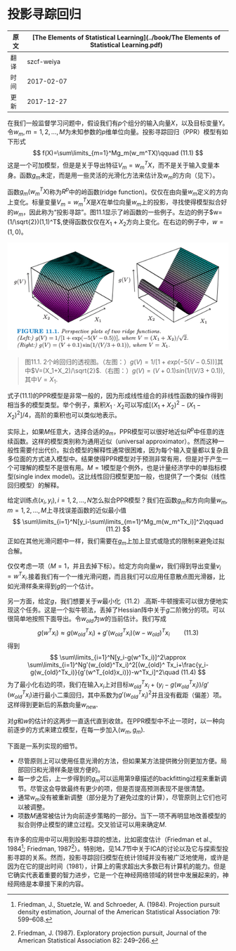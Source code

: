 # 投影寻踪回归

| 原文   | [The Elements of Statistical Learning](../book/The Elements of Statistical Learning.pdf) |
| ---- | ---------------------------------------- |
| 翻译   | szcf-weiya                               |
| 时间   | 2017-02-07                               |
|更新| 2017-12-27|

在我们一般监督学习问题中，假设我们有$p$个组分的输入向量$X$，以及目标变量$Y$。令$w_m,m=1,2,\ldots, M$为未知参数的$p$维单位向量。投影寻踪回归（PPR）模型有如下形式
$$
f(X)=\sum\limits_{m=1}^Mg_m(w_m^TX)\qquad (11.1)
$$
这是一个可加模型，但是是关于导出特征$V_m=w_m^TX$，而不是关于输入变量本身。函数$g_m$未定，而是用一些灵活的光滑化方法来估计及$w_m$的方向（见下）。

函数$g_m(w_m^TX)$称为$R^p$中的岭函数(ridge function)。仅仅在由向量$w_m$定义的方向上变化。标量变量$V_m=w_m^TX$是$X$在单位向量$w_m$上的投影，寻找使得模型拟合好的$w_m$，因此称为“投影寻踪”。图11.1显示了岭函数的一些例子。左边的例子$w=(1/\sqrt{2})(1,1)^T$,使得函数仅仅在$X_1+X_2$方向上变化。在右边的例子中，$w=(1,0)$。

![](../img/11/fig11.1.png)

> 图11.1. 2个岭回归的透视图。（左图：）$g(V)=1/[1+exp(-5(V-0.5))]$其中$V=(X_1+X_2)/\sqrt{2}$.（右图：）$g(V)=(V+0.1)sin(1/(V/3+0.1))$,其中$V=X_1$.

式子(11.1)的PPR模型是非常一般的，因为形成线性组合的非线性函数的操作得到相当多的模型类型。举个例子，乘积$X_1\cdot X_2$可以写成$[(X_1+X_2)^2-(X_1-X_2)^2]/4$，高阶的乘积也可以类似地表示。

实际上，如果$M$任意大，选择合适的$g_m$，PPR模型可以很好地近似$R^p$中任意的连续函数。这样的模型类别称为通用近似（universal approximator）。然而这种一般性需要付出代价。拟合模型的解释性通常很困难，因为每个输入变量都以复杂且多位面的方式进入模型中。结果使得PPR模型对于预测非常有用，但是对于产生一个可理解的模型不是很有用。$M=1$模型是个例外，也是计量经济学中的单指标模型(single index model)。这比线性回归模型更加一般，也提供了一个类似（线性回归模型）的解释。

给定训练点$(x_i,y_i),i=1,2,\ldots,N$怎么拟合PPR模型？我们在函数$g_m$和方向向量$w_m,m=1,2,\ldots,M$上寻找误差函数的近似最小值
$$
\sum\limits_{i=1}^N[y_i-\sum\limits_{m=1}^Mg_m(w_m^Tx_i)]^2\qquad (11.2)
$$
正如在其他光滑问题中一样，我们需要在$g_m$上加上显式或隐式的限制来避免过拟合解。

仅仅考虑一项（$M=1$，并且去掉下标）。给定方向向量$w$，我们得到导出变量$v_i=w^Tx_i$.接着我们有一个一维光滑问题，而且我们可以应用任意散点图光滑器，比如光滑样条来得到$g$的一个估计。

另一方面，给定$g$，我们想要关于$w$最小化（11.2）.高斯-牛顿搜索可以很方便地实现这个任务。这是一个拟牛顿法，丢掉了Hessian阵中关于$g$二阶微分的项。可以很简单地按照下面导出。令$w_{old}$为$w$的当前估计。我们写成
$$
g(w^Tx_i)\approx g(w_{old}^Tx_i)+g'(w_{old}^Tx_i)(w-w_{old})^Tx_i\qquad (11.3)
$$
得到
$$
\sum\limits_{i=1}^N[y_i-g(w^Tx_i)]^2\approx \sum\limits_{i=1}^Ng'(w_{old}^Tx_i)^2[(w_{old}^	Tx_i+\frac{y_i-g(w_{old}^Tx_i)}{g'(w^T_{old}x_i)})-w^Tx_i]^2\quad (11.4)
$$
为了最小化右边的项，我们在输入$x_i$上对目标$w_{old}^Tx_i+(y_i-g(w_{old}^Tx_i))/g'(w_{old}^Tx_i)$进行最小二乘回归，其中系数为$g'(w_{old}^Tx_i)^2$并且没有截距（偏差）项。这样得到更新后的系数向量$w_{new}$.

对$g$和$w$的估计的这两步一直迭代直到收敛。在PPR模型中不止一项时，以一种向前逐步的方式来建立模型，在每一步加入$(w_m,g_m)$.

下面是一系列实现的细节。

- 尽管原则上可以使用任意光滑的方法，但如果某方法提供微分则更加方便。局部回归和光滑样条是很方便的。
- 每一步之后，上一步得到的$g_m$可以运用第9章描述的backfitting过程来重新调节。尽管这会导致最终有更少的项，但是否提高预测表现不是很清楚。
- 通常$w_m$没有被重新调整（部分是为了避免过度的计算），尽管原则上它们也可以被调整。
- 项数$M$通常被估计为向前逐步策略的一部分。当下一项不再明显地改善模型的拟合则停止模型的建立过程。交叉验证可以用来确定$M$.

有许多的应用中可以用到投影寻踪的想法，比如密度估计（Friedman et al., 1984[^1]; Friedman, 1987[^2]）。特别地，见14.7节中关于ICA的讨论以及它与探索型投影寻踪的关系。然而，投影寻踪回归模型在统计领域并没有被广泛地使用，或许是因为在它的提出时间（1981），计算上的需求超出大多数已有计算机的能力。但是它确实代表着重要的智力进步，它是一个在神经网络领域的转世中发展起来的，神经网络是本章接下来的内容。

[^1]: Friedman, J., Stuetzle, W. and Schroeder, A. (1984). Projection pursuit density estimation, Journal of the American Statistical Association 79: 599–608.
[^2]: Friedman, J. (1987). Exploratory projection pursuit, Journal of the American Statistical Association 82: 249–266.
